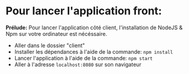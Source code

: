 # Pour lancer l'application front:

**Prélude:** Pour lancer l'application côté client, l'installation de NodeJS & Npm sur votre ordinateur est nécéssaire. 

* Aller dans le dossier "client"
* Installer les dépendances à l'aide de la commande: `npm install`
* Lancer l'application à l'aide de la commande: `npm start`
* Aller à l'adresse `localhost:8080` sur son navigateur
